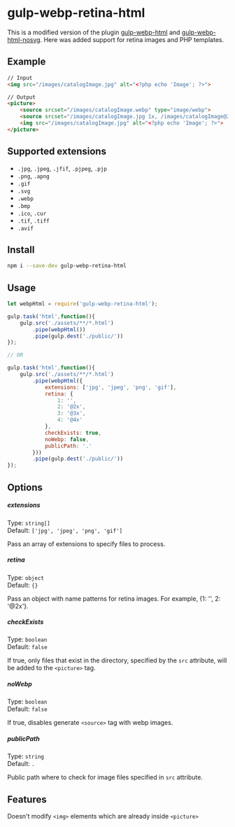 # gulp-webp-retina-html

This is a modified version of the plugin [gulp-webp-html](https://www.npmjs.com/package/gulp-webp-html) and [gulp-webp-html-nosvg](https://www.npmjs.com/package/gulp-webp-html-nosvg).
Here was added support for retina images and PHP templates.


## Example
```html
// Input
<img src="/images/catalogImage.jpg" alt="<?php echo 'Image'; ?>">

// Output
<picture>
    <source srcset="/images/catalogImage.webp" type="image/webp">
    <source srcset="/images/catalogImage.jpg 1x, /images/catalogImage@2x.jpg 2x" type="image/jpeg">
    <img src="/images/catalogImage.jpg" alt="<?php echo 'Image'; ?>">
</picture>
```


## Supported extensions
- `.jpg`, `.jpeg`, `.jfif`, `.pjpeg`, `.pjp`
- `.png`, `.apng`
- `.gif`
- `.svg`
- `.webp`
- `.bmp`
- `.ico`, `.cur`
- `.tif`, `.tiff`
- `.avif`


## Install
```bash
npm i --save-dev gulp-webp-retina-html
```


## Usage
```javascript
let webpHtml = require('gulp-webp-retina-html');

gulp.task('html',function(){
    gulp.src('./assets/**/*.html')
        .pipe(webpHtml())
        .pipe(gulp.dest('./public/'))
});

// OR

gulp.task('html',function(){
    gulp.src('./assets/**/*.html')
        .pipe(webpHtml({
            extensions: ['jpg', 'jpeg', 'png', 'gif'],
            retina: {
                1: '',
                2: '@2x',
                3: '@3x',
                4: '@4x'
            },
            checkExists: true,
            noWebp: false,
            publicPath: '.'
        }))
        .pipe(gulp.dest('./public/'))
});
```


## Options

##### extensions

Type: `string[]`<br>
Default: `['jpg', 'jpeg', 'png', 'gif']`

Pass an array of extensions to specify files to process.

##### retina

Type: `object`<br>
Default: `{}`

Pass an object with name patterns for retina images. For example, {1: '', 2: '@2x'}.

##### checkExists

Type: `boolean`<br>
Default: `false`

If true, only files that exist in the directory, specified by the `src` attribute, will be added to the `<picture>` tag.

##### noWebp

Type: `boolean`<br>
Default: `false`

If true, disables generate `<source>` tag with webp images.

##### publicPath

Type: `string`<br>
Default: `.`

Public path where to check for image files specified in `src` attribute.


## Features
Doesn't modify `<img>` elements which are already inside `<picture>`